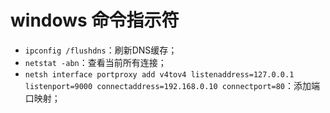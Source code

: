 # windows 命令指示符

- `ipconfig /flushdns`：刷新DNS缓存；
- `netstat -abn`：查看当前所有连接；
- `netsh interface portproxy add v4tov4 listenaddress=127.0.0.1 listenport=9000 connectaddress=192.168.0.10 connectport=80`：添加端口映射；

